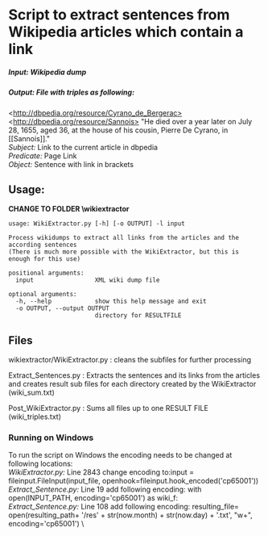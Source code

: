 # Script to extract sentences from Wikipedia articles which contain a link

##### Input: Wikipedia dump 
##### Output: File with triples as following: 
\<http://dbpedia.org/resource/Cyrano_de_Bergerac> \<http://dbpedia.org/resource/Sannois> "He died over a year later on July 28, 1655, aged 36, at the house of his cousin, Pierre De Cyrano, in [[Sannois]]." \
*Subject:* Link to the current article in dbpedia \
*Predicate:* Page Link \
*Object:* Sentence with link in brackets 

## Usage:
**CHANGE TO FOLDER \wikiextractor**
    
    usage: WikiExtractor.py [-h] [-o OUTPUT] -l input

    Process wikidumps to extract all links from the articles and the according sentences
    (There is much more possible with the WikiExtractor, but this is enough for this use)

    positional arguments:
      input                 XML wiki dump file

    optional arguments:
      -h, --help            show this help message and exit
      -o OUTPUT, --output OUTPUT
                            directory for RESULTFILE
      
## Files

wikiextractor/WikiExtractor.py : cleans the subfiles for further processing 

Extract_Sentences.py : Extracts the sentences and its links from the articles and creates result sub files for each directory created by the WikiExtractor (wiki_sum.txt)

Post_WikiExtractor.py : Sums all files up to one RESULT FILE (wiki_triples.txt)

### Running on Windows
To run the script on Windows the encoding needs to be changed at following locations: \
*WikiExtractor.py:* Line 2843 change encoding to:input = fileinput.FileInput(input_file, openhook=fileinput.hook_encoded('cp65001')) \
*Extract_Sentence.py:* Line 19 add following encoding: with open(INPUT_PATH, encoding='cp65001') as wiki_f: \
*Extract_Sentence.py:* Line 108 add following encoding: resulting_file= open(resulting_path+ '/res' + str(now.month) + str(now.day) + '.txt', "w+", encoding='cp65001') \

 



